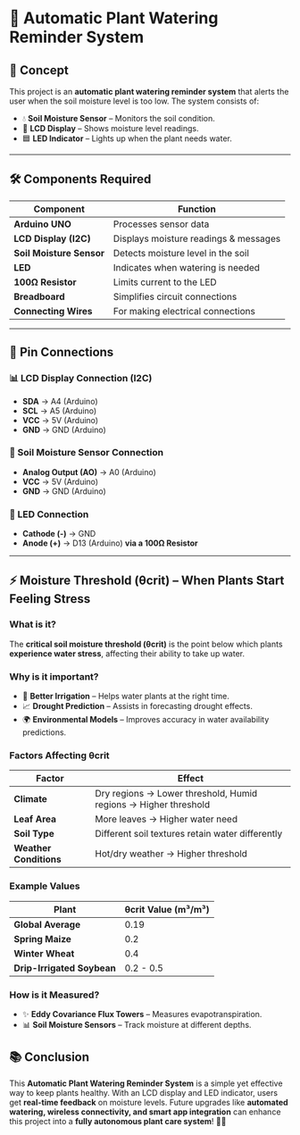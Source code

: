 # 🌱 Automatic Plant Watering Reminder System

## 🏰 Concept
This project is an **automatic plant watering reminder system** that alerts the user when the soil moisture level is too low. The system consists of:
- 💧 **Soil Moisture Sensor** – Monitors the soil condition.
- 📝 **LCD Display** – Shows moisture level readings.
- 🟦 **LED Indicator** – Lights up when the plant needs water.

---

## 🛠 Components Required

| Component | Function |
|-----------|----------|
| **Arduino UNO** | Processes sensor data |
| **LCD Display (I2C)** | Displays moisture readings & messages |
| **Soil Moisture Sensor** | Detects moisture level in the soil |
| **LED** | Indicates when watering is needed |
| **100Ω Resistor** | Limits current to the LED |
| **Breadboard** | Simplifies circuit connections |
| **Connecting Wires** | For making electrical connections |

---

## 🔌 Pin Connections

### 📊 LCD Display Connection (I2C)
- **SDA** → A4 (Arduino)
- **SCL** → A5 (Arduino)
- **VCC** → 5V (Arduino)
- **GND** → GND (Arduino)

### 🌱 Soil Moisture Sensor Connection
- **Analog Output (AO)** → A0 (Arduino)
- **VCC** → 5V (Arduino)
- **GND** → GND (Arduino)

### 🔦 LED Connection
- **Cathode (-)** → GND
- **Anode (+)** → D13 (Arduino) **via a 100Ω Resistor**

---

## ⚡ Moisture Threshold (θcrit) – When Plants Start Feeling Stress
### What is it?
The **critical soil moisture threshold (θcrit)** is the point below which plants **experience water stress**, affecting their ability to take up water.

### Why is it important?
- 🌱 **Better Irrigation** – Helps water plants at the right time.
- 📈 **Drought Prediction** – Assists in forecasting drought effects.
- 🌍 **Environmental Models** – Improves accuracy in water availability predictions.

### Factors Affecting θcrit
| Factor | Effect |
|--------|--------|
| **Climate** | Dry regions → Lower threshold, Humid regions → Higher threshold |
| **Leaf Area** | More leaves → Higher water need |
| **Soil Type** | Different soil textures retain water differently |
| **Weather Conditions** | Hot/dry weather → Higher threshold |

### Example Values
| Plant | θcrit Value (m³/m³) |
|--------|------------------|
| **Global Average** | 0.19 |
| **Spring Maize** | 0.2 |
| **Winter Wheat** | 0.4 |
| **Drip-Irrigated Soybean** | 0.2 - 0.5 |

### How is it Measured?
- ✨ **Eddy Covariance Flux Towers** – Measures evapotranspiration.
- 📊 **Soil Moisture Sensors** – Track moisture at different depths.


## 📚 Conclusion
This **Automatic Plant Watering Reminder System** is a simple yet effective way to keep plants healthy.
With an LCD display and LED indicator, users get **real-time feedback** on moisture levels. Future upgrades like **automated watering, wireless connectivity, and smart app integration** can enhance this project into a **fully autonomous plant care system**! 🌿🚀

